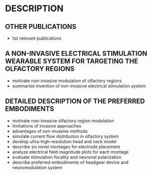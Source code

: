 # DESCRIPTION

## OTHER PUBLICATIONS

- list relevant publications

## A NON-INVASIVE ELECTRICAL STIMULATION WEARABLE SYSTEM FOR TARGETING THE OLFACTORY REGIONS

- motivate non-invasive modulation of olfactory regions
- summarize invention of non-invasive electrical stimulation system

## DETAILED DESCRIPTION OF THE PREFERRED EMBODIMENTS

- motivate non-invasive olfactory region modulation
- limitations of invasive approaches
- advantages of non-invasive methods
- simulate current flow distribution in olfactory system
- develop ultra-high-resolution head and neck model
- describe six novel montages for electrode placement
- analyze electrical field magnitude plots for each montage
- evaluate stimulation focality and neuronal polarization
- describe preferred embodiments of headgear device and neuromodulation system

